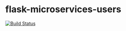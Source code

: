 # flask-microservices-users

[![Build Status](https://travis-ci.org/arunderwood/flask-microservices-users.svg?branch=master)](https://travis-ci.org/arunderwood/flask-microservices-users)
